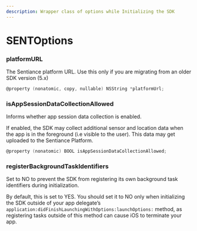 ```yaml
---
description: Wrapper class of options while Initializing the SDK
---
```


# SENTOptions

### platformURL

The Sentiance platform URL. Use this only if you are migrating from an older SDK version (5.x)

```objectivec
@property (nonatomic, copy, nullable) NSString *platformUrl;
```



### isAppSessionDataCollectionAllowed

Informs whether app session data collection is enabled.

If enabled, the SDK may collect additional sensor and location data when the app is in the foreground (i.e visible to the user). This data may get uploaded to the Sentiance Platform.

```objectivec
@property (nonatomic) BOOL isAppSessionDataCollectionAllowed;
```



### registerBackgroundTaskIdentifiers

Set to NO to prevent the SDK from registering its own background task identifiers during initialization.

By default, this is set to YES. You should set it to NO only when initializing the SDK outside of your app delegate’s `application:didFinishLaunchingWithOptions:launchOptions:` method, as registering tasks outside of this method can cause iOS to terminate your app.
